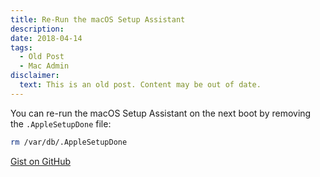 ```yaml
---
title: Re-Run the macOS Setup Assistant
description:
date: 2018-04-14
tags:
  - Old Post
  - Mac Admin
disclaimer:
  text: This is an old post. Content may be out of date.
---
```


You can re-run the macOS Setup Assistant on the next boot by removing the `.AppleSetupDone` file:

```bash
rm /var/db/.AppleSetupDone
```

[Gist on GitHub](https://gist.github.com/lucascantor/b009c765d9ddc8439b60568228089a41)

